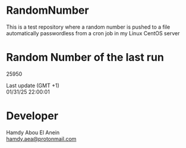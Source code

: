# RandomNumber    
This is a test repository where a random number is pushed to a file automatically passwordless from a cron job in my Linux CentOS server    
# Random Number of the last run   
25950
      
Last update (GMT +1)    
01/31/25 22:00:01
# Developer    
Hamdy Abou El Anein   
hamdy.aea@protonmail.com
